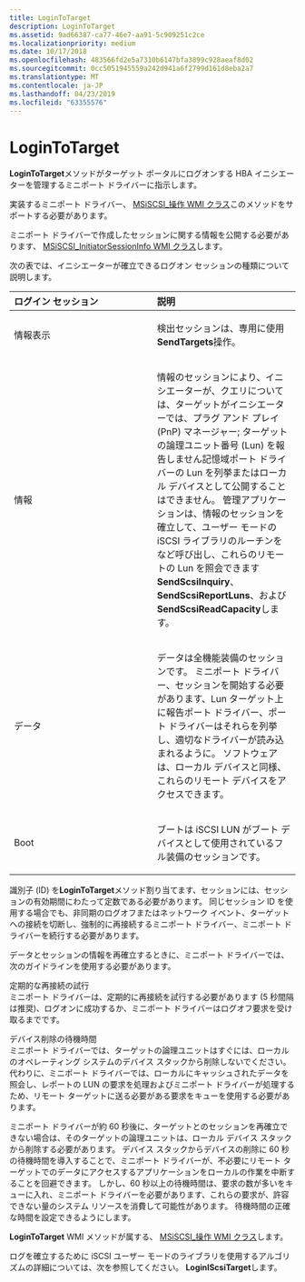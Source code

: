 ```yaml
---
title: LoginToTarget
description: LoginToTarget
ms.assetid: 9ad66387-ca77-46e7-aa91-5c909251c2ce
ms.localizationpriority: medium
ms.date: 10/17/2018
ms.openlocfilehash: 483566fd2e5a7310b6147bfa3899c928aeaf8d02
ms.sourcegitcommit: 0cc5051945559a242d941a6f2799d161d8eba2a7
ms.translationtype: MT
ms.contentlocale: ja-JP
ms.lasthandoff: 04/23/2019
ms.locfileid: "63355576"
---
```

# <a name="logintotarget"></a>LoginToTarget


**LoginToTarget**メソッドがターゲット ポータルにログオンする HBA イニシエーターを管理するミニポート ドライバーに指示します。

実装するミニポート ドライバー、 [MSiSCSI\_操作 WMI クラス](msiscsi-operations-wmi-class.md)このメソッドをサポートする必要があります。

ミニポート ドライバーで作成したセッションに関する情報を公開する必要があります、 [MSiSCSI\_InitiatorSessionInfo WMI クラス](msiscsi-initiatorsessioninfo-wmi-class.md)します。

次の表では、イニシエーターが確立できるログオン セッションの種類について説明します。

<table>
<colgroup>
<col width="50%" />
<col width="50%" />
</colgroup>
<thead>
<tr class="header">
<th align="left">ログイン セッション</th>
<th align="left">説明</th>
</tr>
</thead>
<tbody>
<tr class="odd">
<td align="left"><p>情報表示</p></td>
<td align="left"><p>検出セッションは、専用に使用<strong>SendTargets</strong>操作。</p></td>
</tr>
<tr class="even">
<td align="left"><p>情報</p></td>
<td align="left"><p>情報のセッションにより、イニシエーターが、クエリについては、ターゲットがイニシエーターでは、プラグ アンド プレイ (PnP) マネージャー; ターゲットの論理ユニット番号 (Lun) を報告しません記憶域ポート ドライバーの Lun を列挙またはローカル デバイスとして公開することはできません。 管理アプリケーションは、情報のセッションを確立して、ユーザー モードの iSCSI ライブラリのルーチンをなど呼び出し、これらのリモートの Lun を照会できます<strong>SendScsiInquiry</strong>、 <strong>SendScsiReportLuns</strong>、および<strong>SendScsiReadCapacity</strong>します。</p></td>
</tr>
<tr class="odd">
<td align="left"><p>データ</p></td>
<td align="left"><p>データは全機能装備のセッションです。 ミニポート ドライバー、セッションを開始する必要があります、Lun ターゲット上に報告ポート ドライバー、ポート ドライバーはそれらを列挙し、適切なドライバーが読み込まれるように。 ソフトウェアは、ローカル デバイスと同様、これらのリモート デバイスをアクセスできます。</p></td>
</tr>
<tr class="even">
<td align="left"><p>Boot</p></td>
<td align="left"><p>ブートは iSCSI LUN がブート デバイスとして使用されているフル装備のセッションです。</p></td>
</tr>
</tbody>
</table>

 

識別子 (ID) を**LoginToTarget**メソッド割り当てます、セッションには、セッションの有効期間にわたって定数である必要があります。 同じセッション ID を使用する場合でも、非同期のログオフまたはネットワーク イベント、ターゲットへの接続を切断し、強制的に再接続するミニポート ドライバー、ミニポート ドライバーを続行する必要があります。

データとセッションの情報を再確立するときに、ミニポート ドライバーでは、次のガイドラインを使用する必要があります。

<span id="Periodic_reconnection_attempts"></span><span id="periodic_reconnection_attempts"></span><span id="PERIODIC_RECONNECTION_ATTEMPTS"></span>定期的な再接続の試行  
ミニポート ドライバーは、定期的に再接続を試行する必要があります (5 秒間隔は推奨)、ログオンに成功するか、ミニポート ドライバーはログオフ要求を受け取るまでです。

<span id="Device_removal_latency"></span><span id="device_removal_latency"></span><span id="DEVICE_REMOVAL_LATENCY"></span>デバイス削除の待機時間  
ミニポート ドライバーでは、ターゲットの論理ユニットはすぐには、ローカルのオペレーティング システムのデバイス スタックから削除しないでください。 代わりに、ミニポート ドライバーでは、ローカルにキャッシュされたデータを照会し、レポートの LUN の要求を処理およびミニポート ドライバーが処理するため、リモート ターゲットに送る必要がある要求をキューを使用する必要があります。

ミニポート ドライバーが約 60 秒後に、ターゲットとのセッションを再確立できない場合は、そのターゲットの論理ユニットは、ローカル デバイス スタックから削除する必要があります。 デバイス スタックからデバイスの削除に 60 秒の待機時間を導入することで、ミニポート ドライバーが、不必要にリモート ターゲットでのデータにアクセスするアプリケーションをローカルの作業を中断することを回避できます。 しかし、60 秒以上の待機時間は、要求の数が多いをキューに入れ、ミニポート ドライバーを必要があります、これらの要求が、許容できない量のシステム リソースを消費して可能性があります。 待機時間の正確な時間を設定できるようにします。

**LoginToTarget** WMI メソッドが属する、 [MSiSCSI\_操作 WMI クラス](msiscsi-operations-wmi-class.md)します。

ログを確立するために iSCSI ユーザー モードのライブラリを使用するアルゴリズムの詳細については、次を参照してください。 **LoginIScsiTarget**します。

 

 





